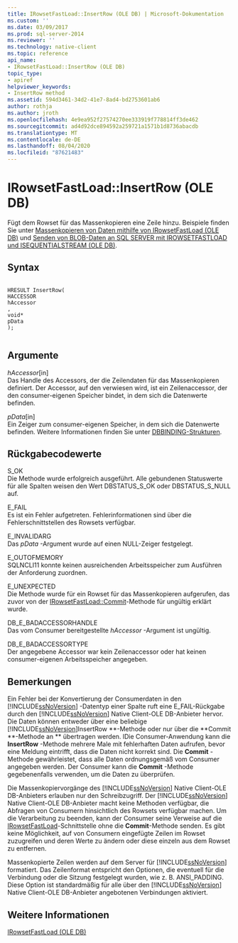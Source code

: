 ```yaml
---
title: IRowsetFastLoad::InsertRow (OLE DB) | Microsoft-Dokumentation
ms.custom: ''
ms.date: 03/09/2017
ms.prod: sql-server-2014
ms.reviewer: ''
ms.technology: native-client
ms.topic: reference
api_name:
- IRowsetFastLoad::InsertRow (OLE DB)
topic_type:
- apiref
helpviewer_keywords:
- InsertRow method
ms.assetid: 594d3461-34d2-41e7-8ad4-bd2753601ab6
author: rothja
ms.author: jroth
ms.openlocfilehash: 4e9ea952f27574270ee333919f778814ff3de462
ms.sourcegitcommit: ad4d92dce894592a259721a1571b1d8736abacdb
ms.translationtype: MT
ms.contentlocale: de-DE
ms.lasthandoff: 08/04/2020
ms.locfileid: "87621483"
---
```

# <a name="irowsetfastloadinsertrow-ole-db"></a>IRowsetFastLoad::InsertRow (OLE DB)
  Fügt dem Rowset für das Massenkopieren eine Zeile hinzu. Beispiele finden Sie unter [Massenkopieren von Daten mithilfe von IRowsetFastLoad &#40;OLE DB&#41;](../native-client-ole-db-how-to/bulk-copy-data-using-irowsetfastload-ole-db.md) und [Senden von BLOB-Daten an SQL SERVER mit IROWSETFASTLOAD und ISEQUENTIALSTREAM &#40;OLE DB&#41;](../native-client-ole-db-how-to/send-blob-data-to-sql-server-using-irowsetfastload-and-isequentialstream-ole-db.md).  
  
## <a name="syntax"></a>Syntax  
  
```  
  
HRESULT InsertRow(  
HACCESSOR  
hAccessor  
,  
void*  
pData  
);  
  
```  
  
## <a name="arguments"></a>Argumente  
 *hAccessor*[in]  
 Das Handle des Accessors, der die Zeilendaten für das Massenkopieren definiert. Der Accessor, auf den verwiesen wird, ist ein Zeilenaccessor, der den consumer-eigenen Speicher bindet, in dem sich die Datenwerte befinden.  
  
 *pData*[in]  
 Ein Zeiger zum consumer-eigenen Speicher, in dem sich die Datenwerte befinden. Weitere Informationen finden Sie unter [DBBINDING-Strukturen](https://go.microsoft.com/fwlink/?LinkId=65955).  
  
## <a name="return-code-values"></a>Rückgabecodewerte  
 S_OK  
 Die Methode wurde erfolgreich ausgeführt. Alle gebundenen Statuswerte für alle Spalten weisen den Wert DBSTATUS_S_OK oder DBSTATUS_S_NULL auf.  
  
 E_FAIL  
 Es ist ein Fehler aufgetreten. Fehlerinformationen sind über die Fehlerschnittstellen des Rowsets verfügbar.  
  
 E_INVALIDARG  
 Das *pData* -Argument wurde auf einen NULL-Zeiger festgelegt.  
  
 E_OUTOFMEMORY  
 SQLNCLI11 konnte keinen ausreichenden Arbeitsspeicher zum Ausführen der Anforderung zuordnen.  
  
 E_UNEXPECTED  
 Die Methode wurde für ein Rowset für das Massenkopieren aufgerufen, das zuvor von der [IRowsetFastLoad::Commit](irowsetfastload-commit-ole-db.md)-Methode für ungültig erklärt wurde.  
  
 DB_E_BADACCESSORHANDLE  
 Das vom Consumer bereitgestellte *hAccessor* -Argument ist ungültig.  
  
 DB_E_BADACCESSORTYPE  
 Der angegebene Accessor war kein Zeilenaccessor oder hat keinen consumer-eigenen Arbeitsspeicher angegeben.  
  
## <a name="remarks"></a>Bemerkungen  
 Ein Fehler bei der Konvertierung der Consumerdaten in den [!INCLUDE[ssNoVersion](../../includes/ssnoversion-md.md)] -Datentyp einer Spalte ruft eine E_FAIL-Rückgabe durch den [!INCLUDE[ssNoVersion](../../includes/ssnoversion-md.md)] Native Client-OLE DB-Anbieter hervor. Die Daten können entweder über eine beliebige [!INCLUDE[ssNoVersion](../../includes/ssnoversion-md.md)]InsertRow **-Methode oder nur über die **Commit **-Methode an ** übertragen werden. lDie Consumer-Anwendung kann die **InsertRow** -Methode mehrere Male mit fehlerhaften Daten aufrufen, bevor eine Meldung eintrifft, dass die Daten nicht korrekt sind. Die **Commit** -Methode gewährleistet, dass alle Daten ordnungsgemäß vom Consumer angegeben werden. Der Consumer kann die **Commit** -Methode gegebenenfalls verwenden, um die Daten zu überprüfen.  
  
 Die Massenkopiervorgänge des [!INCLUDE[ssNoVersion](../../includes/ssnoversion-md.md)] Native Client-OLE DB-Anbieters erlauben nur den Schreibzugriff. Der [!INCLUDE[ssNoVersion](../../includes/ssnoversion-md.md)] Native Client-OLE DB-Anbieter macht keine Methoden verfügbar, die Abfragen von Consumern hinsichtlich des Rowsets verfügbar machen. Um die Verarbeitung zu beenden, kann der Consumer seine Verweise auf die [IRowsetFastLoad](irowsetfastload-ole-db.md)-Schnittstelle ohne die **Commit**-Methode senden. Es gibt keine Möglichkeit, auf von Consumern eingefügte Zeilen im Rowset zuzugreifen und deren Werte zu ändern oder diese einzeln aus dem Rowset zu entfernen.  
  
 Massenkopierte Zeilen werden auf dem Server für [!INCLUDE[ssNoVersion](../../includes/ssnoversion-md.md)] formatiert. Das Zeilenformat entspricht den Optionen, die eventuell für die Verbindung oder die Sitzung festgelegt wurden, wie z. B. ANSI_PADDING. Diese Option ist standardmäßig für alle über den [!INCLUDE[ssNoVersion](../../includes/ssnoversion-md.md)] Native Client-OLE DB-Anbieter angebotenen Verbindungen aktiviert.  
  
## <a name="see-also"></a>Weitere Informationen  
 [IRowsetFastLoad &#40;OLE DB&#41;](irowsetfastload-ole-db.md)  
  
  
